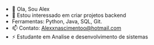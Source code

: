 - 👋 Ola, Sou Alex
- 👀 Estou interessado em criar projetos backend
- Ferramentas: Python, Java, SQL, Git.
- 📫 Contato: Alexxnascimentoo@hotmail.com
- ⚡ Estudante em Analise e desenvolvimento de sistemas

<!---
AlexSaBackend/AlexSaBackend is a ✨ special ✨ repository because its `README.md` (this file) appears on your GitHub profile.
You can click the Preview link to take a look at your changes.
--->
